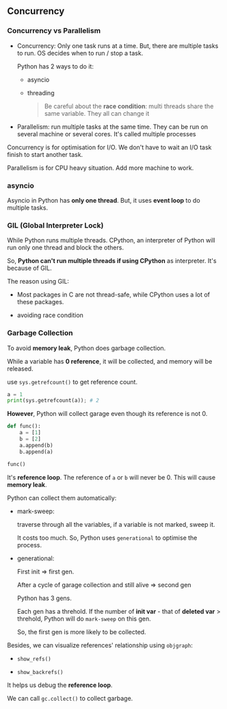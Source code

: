 ## Concurrency

### Concurrency vs Parallelism

- Concurrency: Only one task runs at a time. But, there are multiple tasks to run. OS decides when to run / stop a task.
   
   Python has 2 ways to do it:

   - asyncio
   - threading
    
       >Be careful about the **race condition**: multi threads share the same variable. They all can change it 

- Parallelism: run multiple tasks at the same time. They can be run on several machine or several cores. It's called multiple processes

Concurrency is for optimisation for I/O. We don't have to wait an I/O task finish to start another task. 

Parallelism is for CPU heavy situation. Add more machine to work. 

### asyncio

Asyncio in Python has **only one thread**. But, it uses **event loop** to do multiple tasks.

### GIL (Global Interpreter Lock)

While Python runs multiple threads. CPython, an interpreter of Python will run only one thread and block the others.

So, **Python can't run multiple threads if using CPython** as interpreter. It's because of GIL.

The reason using GIL:

- Most packages in C are not thread-safe, while CPython uses a lot of these packages.

- avoiding race condition

### Garbage Collection

To avoid **memory leak**, Python does garbage collection.

While a variable has **0 reference**, it will be collected, and memory will be released.

use `sys.getrefcount()` to get reference count.

```python
a = 1
print(sys.getrefcount(a)); # 2
```

**However**, Python will collect garage even though its reference is not 0.

```python
def func():
    a = [1]
    b = [2]
    a.append(b)
    b.append(a)

func()
```

It's **reference loop**. The reference of `a` or `b` will never be 0. This will cause **memory leak**.

Python can collect them automatically:

- mark-sweep: 

  traverse through all the variables, if a variable is not marked, sweep it.

  It costs too much. So, Python uses `generational` to optimise the process.

- generational:

  First init => first gen.

  After a cycle of garage collection and still alive => second gen

  Python has 3 gens.

  Each gen has a threhold. If the number of **init var** - that of **deleted var** > threhold, Python will do `mark-sweep` on this gen.

  So, the first gen is more likely to be collected.

Besides, we can visualize references' relationship using `objgraph`:

- `show_refs()`

- `show_backrefs()`

It helps us debug the **reference loop**.

We can call `gc.collect()` to collect garbage.
